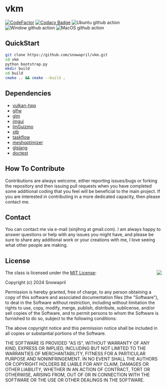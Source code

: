 # vkm

[![CodeFactor](https://www.codefactor.io/repository/github/snowapril/vkm/badge)](https://www.codefactor.io/repository/github/snowapril/vkm)
[![Codacy Badge](https://app.codacy.com/project/badge/Grade/c2815435af9745a78831c15659dd996a)](https://www.codacy.com/gh/snowapril/vkm/dashboard?utm_source=github.com&amp;utm_medium=referral&amp;utm_content=snowapril/vkm&amp;utm_campaign=Badge_Grade)
![Ubuntu github action](https://github.com/snowapril/vkm/actions/workflows/ubuntu.yml/badge.svg?branch=main)
![Window github action](https://github.com/snowapril/vkm/actions/workflows/window.yml/badge.svg?branch=main)
![MacOS github action](https://github.com/snowapril/vkm/actions/workflows/macos.yml/badge.svg?branch=main)

## QuickStart
```bash
git clone https://github.com/snowapril/vkm.git
cd vkm
python bootstrap.py
mkdir build
cd build
cmake .. && cmake --build .
```

## Dependencies
*   [vulkan-hpp](https://github.com/KhronosGroup/Vulkan-Hpp)
*   [glfw](https://github.com/glfw/glfw)
*   [glm](https://github.com/g-truc/glm)
*   [imgui](https://github.com/ocornut/imgui)
*   [ImGuizmo](https://github.com/CedricGuillemet/ImGuizmo)
*   [stb](https://github.com/nothings/stb)
*   [taskflow](https://github.com/taskflow/taskflow)
*   [meshoptimizer](https://github.com/zeux/meshoptimizer)
*   [glslang](https://github.com/KhronosGroup/glslang)
*   [doctest](https://github.com/doctest/doctest)

## How To Contribute

Contributions are always welcome, either reporting issues/bugs or forking the repository and then issuing pull requests when you have completed some additional coding that you feel will be beneficial to the main project. If you are interested in contributing in a more dedicated capacity, then please contact me.

## Contact

You can contact me via e-mail (sinjihng at gmail.com). I am always happy to answer questions or help with any issues you might have, and please be sure to share any additional work or your creations with me, I love seeing what other people are making.

## License

<img align="right" src="http://opensource.org/trademarks/opensource/OSI-Approved-License-100x137.png">

The class is licensed under the [MIT License](http://opensource.org/licenses/MIT):

Copyright (c) 2024 Snowapril

Permission is hereby granted, free of charge, to any person obtaining a copy of this software and associated documentation files (the "Software"), to deal in the Software without restriction, including without limitation the rights to use, copy, modify, merge, publish, distribute, sublicense, and/or sell copies of the Software, and to permit persons to whom the Software is furnished to do so, subject to the following conditions:

The above copyright notice and this permission notice shall be included in all copies or substantial portions of the Software.

THE SOFTWARE IS PROVIDED "AS IS", WITHOUT WARRANTY OF ANY KIND, EXPRESS OR IMPLIED, INCLUDING BUT NOT LIMITED TO THE WARRANTIES OF MERCHANTABILITY, FITNESS FOR A PARTICULAR PURPOSE AND NONINFRINGEMENT. IN NO EVENT SHALL THE AUTHORS OR COPYRIGHT HOLDERS BE LIABLE FOR ANY CLAIM, DAMAGES OR OTHER LIABILITY, WHETHER IN AN ACTION OF CONTRACT, TORT OR OTHERWISE, ARISING FROM, OUT OF OR IN CONNECTION WITH THE SOFTWARE OR THE USE OR OTHER DEALINGS IN THE SOFTWARE.
